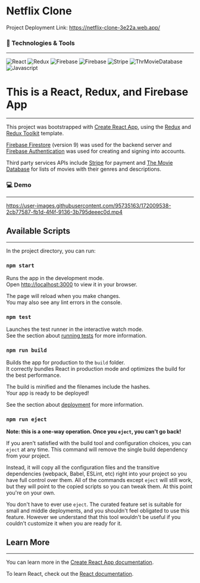 # Netflix Clone

Project Deployment Link: https://netflix-clone-3e22a.web.app/ 

### :wrench: Technologies & Tools
------

![React](https://img.shields.io/badge/Tool-React-E50914?style=flat&logo=React)
![Redux](https://img.shields.io/badge/Tool-Redux-E50914?style=flat&logo=Redux)
![Firebase](https://img.shields.io/badge/Tool-Firebase%20Firestore-E50914?style=flat&logo=Firebase)
![Firebase](https://img.shields.io/badge/Tool-Firebase%20Authentication-E50914?style=flat&logo=Firebase)
![Stripe](https://img.shields.io/badge/Tool-Stripe-E50914?style=flat&logo=Stripe)
![ThrMovieDatabase](https://img.shields.io/badge/Tool-TMDB%20API-E50914?style=flat&logo=TheMovieDatabase)
![Javascript](https://img.shields.io/badge/Code-Javascript-E50914?style=flat&logo=Javascript)

# This is a React, Redux, and Firebase App
------

This project was bootstrapped with [Create React App](https://github.com/facebook/create-react-app), using the [Redux](https://redux.js.org/) and [Redux Toolkit](https://redux-toolkit.js.org/) template.

[Firebase Firestore](https://firebase.google.com/?hl=en&authuser=0) (version 9) was used for the backend server and [Firebase Authentication](https://firebase.google.com/docs/auth) was used for creating and signing into accounts. 

Third party services APIs include [Stripe](https://stripe.com/docs) for payment and [The Movie Database](https://developers.themoviedb.org/3/getting-started/introduction) for lists of movies with their genres and descriptions.

### :computer: Demo
------


https://user-images.githubusercontent.com/95735163/172009538-2cb77587-fb1d-4f4f-9136-3b795deeec0d.mp4



## Available Scripts
------

In the project directory, you can run:

### `npm start`

Runs the app in the development mode.\
Open [http://localhost:3000](http://localhost:3000) to view it in your browser.

The page will reload when you make changes.\
You may also see any lint errors in the console.

### `npm test`

Launches the test runner in the interactive watch mode.\
See the section about [running tests](https://facebook.github.io/create-react-app/docs/running-tests) for more information.

### `npm run build`

Builds the app for production to the `build` folder.\
It correctly bundles React in production mode and optimizes the build for the best performance.

The build is minified and the filenames include the hashes.\
Your app is ready to be deployed!

See the section about [deployment](https://facebook.github.io/create-react-app/docs/deployment) for more information.

### `npm run eject`

**Note: this is a one-way operation. Once you `eject`, you can't go back!**

If you aren't satisfied with the build tool and configuration choices, you can `eject` at any time. This command will remove the single build dependency from your project.

Instead, it will copy all the configuration files and the transitive dependencies (webpack, Babel, ESLint, etc) right into your project so you have full control over them. All of the commands except `eject` will still work, but they will point to the copied scripts so you can tweak them. At this point you're on your own.

You don't have to ever use `eject`. The curated feature set is suitable for small and middle deployments, and you shouldn't feel obligated to use this feature. However we understand that this tool wouldn't be useful if you couldn't customize it when you are ready for it.

## Learn More
------

You can learn more in the [Create React App documentation](https://facebook.github.io/create-react-app/docs/getting-started).

To learn React, check out the [React documentation](https://reactjs.org/).
